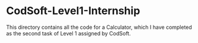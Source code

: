 # CodSoft-Level1-Internship

This directory contains all the code for a Calculator, which I have completed as the second task of Level 1 assigned by CodSoft.